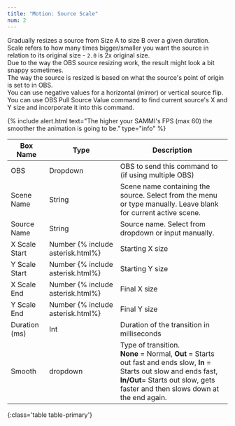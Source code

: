 ```yaml
---
title: "Motion: Source Scale"
num: 2
---
```

Gradually resizes a source from Size A to size B over a given duration.\
Scale refers to how many times bigger/smaller you want the source in relation to its original size - `2.0` is 2x original size.\
Due to the way the OBS source resizing work, the result might look a bit snappy sometimes.\
The way the source is resized is based on what the source's point of origin is set to in OBS.\
You can use negative values for a horizontal (mirror) or vertical source flip.\
You can use OBS Pull Source Value command to find current source's X and Y size and incorporate it into this command.

{% include alert.html text="The higher your SAMMI's FPS (max 60) the smoother the animation is going to be." type="info" %} 

| Box Name | Type | Description | 
|-------|--------|--------
|OBS|Dropdown|OBS to send this command to (if using multiple OBS)|
|Scene Name |	String	|Scene name containing the source. Select from the menu or type manually. Leave blank for current active scene.
|Source Name|	String|	Source name. Select from dropdown or input manually.
|X Scale Start |	Number {% include asterisk.html%}  	|Starting X size
|Y Scale Start |	Number {% include asterisk.html%} |	Starting Y size
|X Scale End |	Number {% include asterisk.html%} 	|Final X size
|Y Scale End |	Number {% include asterisk.html%} 	|Final Y size
|Duration (ms) |	Int|	Duration of the transition in milliseconds
|Smooth|	dropdown |	Type of transition.<br/> **None** = Normal, **Out** = Starts out fast and ends slow, **In** = Starts out slow and ends fast,  <br/> **In/Out**= Starts out slow, gets faster and then slows down at the end again.
{:class='table table-primary'}









